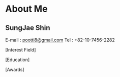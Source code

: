 ---
---

# About Me

## SungJae Shin

E-mail : pootti8@gmail.com
Tel : +82-10-7456-2282

[Interest Field]

[Education]

[Awards]
